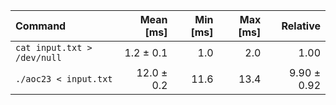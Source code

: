 | Command | Mean [ms] | Min [ms] | Max [ms] | Relative |
|:---|---:|---:|---:|---:|
| `cat input.txt > /dev/null` | 1.2 ± 0.1 | 1.0 | 2.0 | 1.00 |
| `./aoc23 < input.txt` | 12.0 ± 0.2 | 11.6 | 13.4 | 9.90 ± 0.92 |
